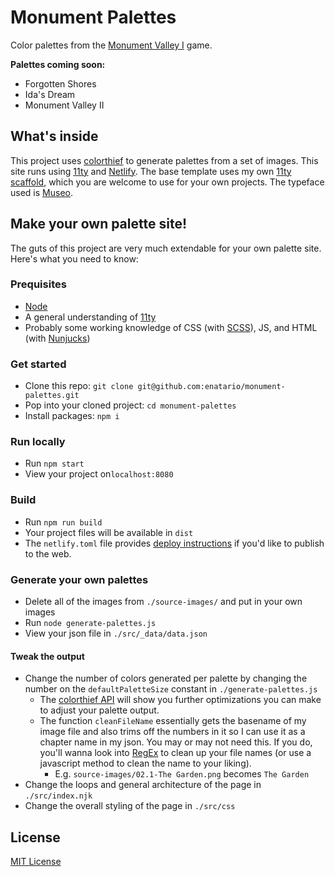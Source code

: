 # Monument Palettes
Color palettes from the [Monument Valley I] game.

**Palettes coming soon:**
* Forgotten Shores
* Ida's Dream
* Monument Valley II

## What's inside
This project uses [colorthief] to generate palettes from a set of images. This site runs using [11ty] and [Netlify]. The base template uses my own [11ty scaffold], which you are welcome to use for your own projects. The typeface used is [Museo].

## Make your own palette site!
The guts of this project are very much extendable for your own palette site. Here's what you need to know:

### Prequisites
* [Node]
* A general understanding of [11ty]
* Probably some working knowledge of CSS (with [SCSS]), JS, and HTML (with [Nunjucks])

### Get started
* Clone this repo: `git clone git@github.com:enatario/monument-palettes.git`
* Pop into your cloned project: `cd monument-palettes`
* Install packages: `npm i`

### Run locally
* Run `npm start`
* View your project on`localhost:8080`

### Build
* Run `npm run build`
* Your project files will be available in `dist`
* The `netlify.toml` file provides [deploy instructions] if you'd like to publish to the web.

### Generate your own palettes
* Delete all of the images from `./source-images/` and put in your own images
* Run `node generate-palettes.js`
* View your json file in `./src/_data/data.json`

#### Tweak the output
* Change the number of colors generated per palette by changing the number on the `defaultPaletteSize` constant in `./generate-palettes.js`
  * The [colorthief API] will show you further optimizations you can make to adjust your palette output.
  * The function `cleanFileName` essentially gets the basename of my image file and also trims off the numbers in it so I can use it as a chapter name in my json. You may or may not need this. If you do, you'll wanna look into [RegEx] to clean up your file names (or use a javascript method to clean the name to your liking).
    * E.g. `source-images/02.1-The Garden.png` becomes `The Garden`
* Change the loops and general architecture of the page in `./src/index.njk`
* Change the overall styling of the page in `./src/css`

## License
[MIT License]

[Monument Valley I]: https://www.monumentvalleygame.com/mv1
[colorthief]: https://lokeshdhakar.com/projects/color-thief/
[11ty]: https://www.11ty.dev/
[Netlify]: https://www.netlify.com/
[11ty scaffold]: https://github.com/enatario/eleventy-base
[Museo]: https://www.exljbris.com/museo.html
[Node]: https://nodejs.org/
[SCSS]: https://sass-lang.com/
[Nunjucks]: https://mozilla.github.io/nunjucks/
[deploy instructions]: https://docs.netlify.com/cli/get-started/
[colorthief API]: https://lokeshdhakar.com/projects/color-thief/#api
[RegEx]: https://regexr.com/
[MIT License]: LICENSE.md
